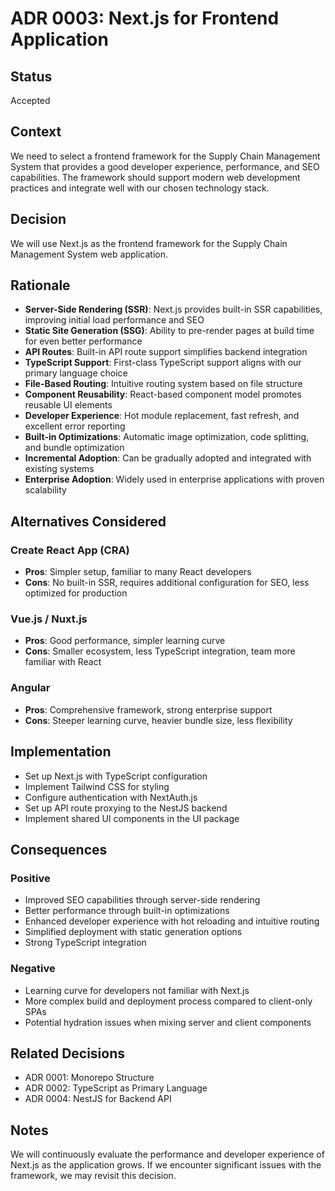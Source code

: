 # ADR 0003: Next.js for Frontend Application

## Status

Accepted

## Context

We need to select a frontend framework for the Supply Chain Management System that provides a good developer experience, performance, and SEO capabilities. The framework should support modern web development practices and integrate well with our chosen technology stack.

## Decision

We will use Next.js as the frontend framework for the Supply Chain Management System web application.

## Rationale

- **Server-Side Rendering (SSR)**: Next.js provides built-in SSR capabilities, improving initial load performance and SEO
- **Static Site Generation (SSG)**: Ability to pre-render pages at build time for even better performance
- **API Routes**: Built-in API route support simplifies backend integration
- **TypeScript Support**: First-class TypeScript support aligns with our primary language choice
- **File-Based Routing**: Intuitive routing system based on file structure
- **Component Reusability**: React-based component model promotes reusable UI elements
- **Developer Experience**: Hot module replacement, fast refresh, and excellent error reporting
- **Built-in Optimizations**: Automatic image optimization, code splitting, and bundle optimization
- **Incremental Adoption**: Can be gradually adopted and integrated with existing systems
- **Enterprise Adoption**: Widely used in enterprise applications with proven scalability

## Alternatives Considered

### Create React App (CRA)

- **Pros**: Simpler setup, familiar to many React developers
- **Cons**: No built-in SSR, requires additional configuration for SEO, less optimized for production

### Vue.js / Nuxt.js

- **Pros**: Good performance, simpler learning curve
- **Cons**: Smaller ecosystem, less TypeScript integration, team more familiar with React

### Angular

- **Pros**: Comprehensive framework, strong enterprise support
- **Cons**: Steeper learning curve, heavier bundle size, less flexibility

## Implementation

- Set up Next.js with TypeScript configuration
- Implement Tailwind CSS for styling
- Configure authentication with NextAuth.js
- Set up API route proxying to the NestJS backend
- Implement shared UI components in the UI package

## Consequences

### Positive

- Improved SEO capabilities through server-side rendering
- Better performance through built-in optimizations
- Enhanced developer experience with hot reloading and intuitive routing
- Simplified deployment with static generation options
- Strong TypeScript integration

### Negative

- Learning curve for developers not familiar with Next.js
- More complex build and deployment process compared to client-only SPAs
- Potential hydration issues when mixing server and client components

## Related Decisions

- ADR 0001: Monorepo Structure
- ADR 0002: TypeScript as Primary Language
- ADR 0004: NestJS for Backend API

## Notes

We will continuously evaluate the performance and developer experience of Next.js as the application grows. If we encounter significant issues with the framework, we may revisit this decision.